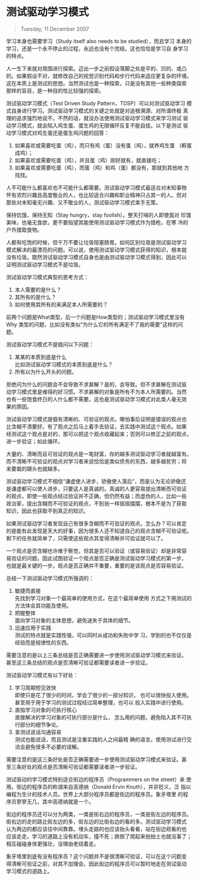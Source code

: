 # 测试驱动学习模式
> Tuesday, 11 December 2007

学习本身也需要学习（Study itself also needs to be studied），而且学习
本身的学习，还是一个永不停止的过程，永远也没有个完结。这也恰恰是学习自
身学习的特点。

人一生下来就对周围进行探索。迈出一步之前假设落脚之处是平的、凹的、或凸
的。如果假设不对，就修改自己的视觉识别代码和步行代码来适应更复杂的环境。
这在本质上是测试的思想。当然测试也是一种探索，只是没有其他一些种类探索
那样的盲目，是一种目的性比较强的探索。

测试驱动学习模式（Test Driven Study Pattern，TDSP）可以对测试驱动学习
模式自身进行学习。测试驱动学习模式的关键之处就是对追根溯源、对所谓终极
真理的追求强烈地说不。不然的话，就没办法使用测试驱动学习模式来学习测试
驱动学习模式，就会陷入鸡生蛋、蛋生鸡的无限循环反复不能自拔。以下是测试
驱动学习模式对鸡生蛋还是蛋生鸡问题的回答：

1. 如果喜欢或需要吃蛋（鸡），而只有鸡（蛋）没有蛋（鸡），就养鸡生蛋
   （孵蛋成鸡）；
2. 如果喜欢或需要吃蛋（鸡），并且蛋（鸡）刚好就有，就直接吃；
3. 如果喜欢或需要吃蛋（鸡），而蛋（鸡）和鸡（蛋）都没有，那就到其他地
   方找找。

人不可能什么都喜欢也不可能什么都需要。测试驱动学习模式最适合对未知事物
怀有浓烈兴趣且高度敬业的人，也比较适合兴趣和职业精神只占其一的人。但对
那些对未知毫无兴趣、又不敬业的人，测试驱动学习模式束手无策。

保持饥饿，保持无知（Stay hungry，stay foolish）。整天打嗝的人即使面对
珍馐美味，也毫无食欲，更不要指望其能使用测试驱动学习模式作为猎枪，在寒
冷的户外猎取食物。


人都有吃饱的时候，但千万不要让垃圾阻塞肠胃。如何区别垃圾是测试驱动学习
模式解决的最漂亮的问题。可以说，使用测试驱动学习模式获得的知识，根本就
没有垃圾。既然测试驱动学习模式自身也是由测试驱动学习模式得到，因此可以
证明测试驱动学习模式不是垃圾。

测试驱动学习模式典型的思考方式：

1. 本人需要的是什么？
2. 其所有的是什么？
3. 如何使用其所有的来满足本人所需要的？

前两个问题是What类型，后一个问题是How类型的；测试驱动学习模式里没有Why
类型的问题，比如没有类似“为什么它的所有满足不了我的需要”这样的问题。


测试驱动学习模式不提倡问以下问题：

1. 某某的本质到底是什么<br/>比如测试驱动学习模式的本质到底是什么？
2. 所有以为什么开头的问题。

拒绝问为什么的问题会不会导致不求甚解？是的，会导致。但不求甚解在测试驱
动学习模式里是难得的好习惯。不求甚解的对象是所有不为本人所需要的。当然
也有一些饱食终日的人什么都不需要。这也是测试驱动学习模式对此类人毫无效
果的原因。

测试驱动学习模式提倡有清晰的、可验证的观点。哪怕事后证明是错误的观点也
比含糊不清要好。有了观点之后马上着手去验证，去实践中测试这个观点。如果
经测试这个观点是对的，那可以把这个观点收藏起来；否则可以修正之前的观点，
进一步验证；如此循环。

大量的、清晰而且可验证的观点是一笔财富，存的越多测试驱动学习者就越富有。
而不清晰不可验证的观点对学习者来说恰恰是类似债务的东西，越多越贫穷；将
来要栽的跟头也就越多。

测试驱动学习模式不相信“谦虚使人进步，骄傲使人落后”，而是认为无论骄傲还
是谦虚都可以使人进步，只要这人是真诚的。真诚的人更容易提出清晰而可验证
的观点，即使一些观点经过验证并不正确，但仍然有益；而虚伪的人，比如一些
政治家，提出含糊而不可验证的观点，不到翁一样摇摇摆摆，根本不是为了获取
知识，因此也获取不到真正的知识。

如果测试驱动学习者发现自己有很多含糊而不可验证的观点，怎么办？可以肯定
的是能有此发现是天大的好事，因为很多人还不知道自己的观点含糊不可验证呢。
剩下的任务就简单了，只需使这些观点其变得清晰并可验证就可以了。

一个观点是否含糊也许难于察觉，但其是否可以验证（或容易验证）却是非常容
易验证的问题。因此试图验证一个观点是否正确是测试驱动学习模式的第一步，
也就是最关键的一步。观点是否正确并不重要，重要的是该观点是否容易验证。

总结一下测试驱动学习模式所强调的：

1. 敏捷而直接<br/>先找到学习对象一个最简单的使用方式，在这个最简单使用
   方式之下用测试的方法体会其功能及使用。
2. 把握整体<br/>面向学习对象的主体思想，避免迷失于具体的细节。
3. 迅速应用于实践<br/>测试的特点就是实践性强，可以同时从成功和失败中学
   习，学到的也不仅仅是经验而是规律性的东西。

需要注意的是以上三条总结是否正确需要进一步使用测试驱动学习模式来验证。
甚至这三条总结的观点是否清晰可验证都需要读者进一步验证。



测试驱动学习模式有以下好处：

1. 学习周期短见效快<br/>即使只是花了很少的时间，学会了很少的一部分知识，
   也可以很快投入使用。甚至用于用于学习的测试过程经过简单整理，也可以
   投入实践中进行使用。
2. 直指学习对象的可执行核心<br/>直接解决的学习对象的可执行部分是什么，
   怎么用的问题。避免陷入其不可执行部分的细节争论。
3. 拿测试说话沟通容易<br/>测试也能说话，而且测试是注重实践的人之间最精
   确的语言。使用测试进行交流会避免很多不必要的误解。

需要注意的是这三条好处是否正确需要进一步使用测试驱动学习模式来验证。甚
至三条好处的观点是否清晰可验证都需要读者进一步验证。

测试驱动的学习模式特别适合街边的程序员（Programmers on the street）来
使用。街边的程序员的称谓来自高德纳（Donald Ervin Knuth），并非贬义，泛
指以编程为生计的技术人员。世界上大部分程序员都是街边的程序员。象牙塔里
的程序员寥寥无几，其中高德纳就是一个。

街边的程序员还可以分为两类，一类是街右边的程序员，一类是街左边的程序员。
街右边的走的路比街左边的多，街左边的比街右边的看的多。测试驱动学习模式
认为两边的都应该往中间靠靠。埋头走路的也应该抬头看看，站在街边观看的也
应该走走。学习的道路上没有机动车，撞不死；跌倒了爬起来拍拍土也就没事了；
相互碰碰身体更强壮，没理由老绕着走。

象牙塔里到底有没有程序员？这个问题并不是很清晰可验证，可以在这个问题变
得清晰可验证之前，对其不加理会。因此街边的程序员可以暂时地走在测试驱动
学习模式的道路上。
